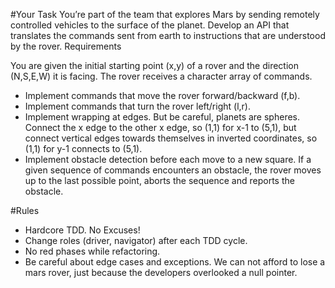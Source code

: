#Your Task
You’re part of the team that explores Mars by sending remotely controlled vehicles to the surface of the planet. Develop an API that translates the commands sent from earth to instructions that are understood by the rover.
Requirements

You are given the initial starting point (x,y) of a rover and the direction (N,S,E,W) it is facing.
The rover receives a character array of commands.
 - Implement commands that move the rover forward/backward (f,b). 
 - Implement commands that turn the rover left/right (l,r). 
 - Implement wrapping at edges. But be careful, planets are spheres. Connect the x edge to the other x edge, so (1,1) for x-1 to (5,1), but connect vertical edges towards themselves in inverted coordinates, so (1,1) for y-1 connects to (5,1). 
 - Implement obstacle detection before each move to a new square. If a given sequence of commands encounters an obstacle, the rover moves up to the last possible point, aborts the sequence and reports the obstacle.

#Rules
 - Hardcore TDD. No Excuses!
 - Change roles (driver, navigator) after each TDD cycle. 
 - No red phases while refactoring. 
 - Be careful about edge cases and exceptions. We can not afford to lose a mars rover, just because the developers overlooked a null pointer.
